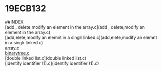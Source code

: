 # 19ECB132

##INDEX  
[add , delete,modify an element in the array.c](add , delete,modify an element in the array.c)        
[add,elete,modify an elemnt in a singlr linked.c](add,elete,modify an elemnt in a singlr linked.c)     
[array.c](array.c)        
[binarytree.c](binarytree.c)      
[double linked list.c](double linked list.c)      
[identify identifier (1).c](identify identifier (1).c)
